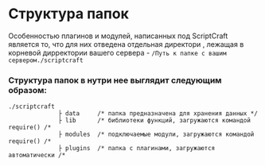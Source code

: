 <!-- TITLE: Структура папок -->
<!-- SUBTITLE: Описание структуры папок -->

# Структура папок

Особенностью плагинов и модулей, написанных  под ScriptCraft является то, что для них отведена отдельная директори , лежащая в корневой дирректории вашего сервера - `/Путь к папке с вашим сервером./scriptcraft`

### Структура папок в нутри нее выглядит следующим образом:

```asciidoc
./scriptcraft
              ├ data     /* папка предназначена для хранения данных */
              ├ lib      /* библиотеки функций, загружаются командой require() /*
              ├ modules  /* подключаемые модули, загружаются командой require() /*
              ├ plugins  /* папка с плагинами, загружаются автоматически /*

```
